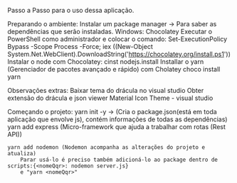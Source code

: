 Passo a Passo para o uso dessa aplicação.

Preparando o ambiente:
Instalar um package manager -> Para saber as dependências que serão instaladas. Windows: Chocolatey
    Executar o PowerShell como administrador e colocar o comando: 
        Set-ExecutionPolicy Bypass -Scope Process -Force; iex ((New-Object System.Net.WebClient).DownloadString('https://chocolatey.org/install.ps1'))
Instalar o node com Chocolatey: 
    cinst nodejs.install
Installar o yarn (Gerenciador de pacotes avançado e rápido) com Cholatey 
    choco install yarn

Observações extras:
    Baixar tema do drácula no visual studio
    Obter extensão do drácula e json viewer
    Material Icon Theme - visual studio

Começando o projeto:
    yarn init -y  -> (Cria o package.json(está em toda aplicação que envolve js), contém informações de todas as dependências)
    yarn add express (Micro-framework que ajuda a trabalhar com rotas (Rest API))

    yarn add nodemon (Nodemon acompanha as alterações do projeto e atualiza)
        Parar usá-lo é preciso também adicioná-lo ao package dentro de scripts:{<nomeQqr>: nodemon server.js}
        e "yarn <nomeQqr>"